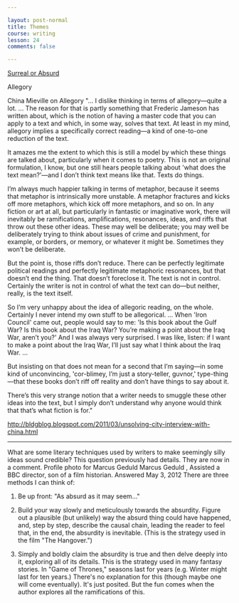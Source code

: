 ```yaml
---

layout: post-normal
title: Themes
course: writing
lesson: 24
comments: false

---
```



[Surreal or Absurd](https://www.quora.com/What-does-Donald-Barthelme-want-to-express-in-his-short-story-The-School/answer/Marcus-Geduld
)


Allegory


China Mieville on Allegory
"... I dislike thinking in terms of allegory—quite a lot. ... The reason for that is partly something that Frederic Jameson has written about, which is the notion of having a master code that you can apply to a text and which, in some way, solves that text. At least in my mind, allegory implies a specifically correct reading—a kind of one-to-one reduction of the text.

It amazes me the extent to which this is still a model by which these things are talked about, particularly when it comes to poetry. This is not an original formulation, I know, but one still hears people talking about 'what does the text mean?'—and I don’t think text means like that. Texts do things.

I’m always much happier talking in terms of metaphor, because it seems that metaphor is intrinsically more unstable. A metaphor fractures and kicks off more metaphors, which kick off more metaphors, and so on. In any fiction or art at all, but particularly in fantastic or imaginative work, there will inevitably be ramifications, amplifications, resonances, ideas, and riffs that throw out these other ideas. These may well be deliberate; you may well be deliberately trying to think about issues of crime and punishment, for example, or borders, or memory, or whatever it might be. Sometimes they won’t be deliberate.

But the point is, those riffs don’t reduce. There can be perfectly legitimate political readings and perfectly legitimate metaphoric resonances, but that doesn’t end the thing. That doesn’t foreclose it. The text is not in control. Certainly the writer is not in control of what the text can do—but neither, really, is the text itself.

So I’m very unhappy about the idea of allegoric reading, on the whole. Certainly I never intend my own stuff to be allegorical. ... When 'Iron Council' came out, people would say to me: 'Is this book about the Gulf War? Is this book about the Iraq War? You’re making a point about the Iraq War, aren’t you?' And I was always very surprised. I was like, listen: if I want to make a point about the Iraq War, I’ll just say what I think about the Iraq War. ...

But insisting on that does not mean for a second that I’m saying—in some kind of unconvincing, 'cor-blimey, I’m just a story-teller, guvnor,' type-thing—that these books don’t riff off reality and don’t have things to say about it.

There’s this very strange notion that a writer needs to smuggle these other ideas into the text, but I simply don’t understand why anyone would think that that’s what fiction is for."

http://bldgblog.blogspot.com/2011/03/unsolving-city-interview-with-china.html

---


What are some literary techniques used by writers to make seemingly silly ideas sound credible?
This question previously had details. They are now in a comment.
Profile photo for Marcus Geduld
Marcus Geduld
, Assisted a BBC director, son of a film historian.
Answered May 3, 2012
There are three methods I can think of:

1. Be up front: "As absurd as it may seem..."

2. Build your way slowly and meticulously towards the absurdity. Figure out a plausible (but unlikely) way the absurd thing could have happened, and, step by step, describe the causal chain, leading the reader to feel that, in the end, the absurdity is inevitable. (This is the strategy used in the film "The Hangover.")

3. Simply and boldly claim the absurdity is true and then delve deeply into it, exploring all of its details. This is the strategy used in many fantasy stories. In "Game of Thrones," seasons last for years (e.g. Winter might last for ten years.) There's no explanation for this (though maybe one will come eventually). It's just posited. But the fun comes when the author explores all the ramifications of this.


